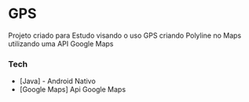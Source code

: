 # GPS

Projeto criado para Estudo visando o uso GPS criando Polyline no Maps utilizando uma API Google Maps 

  

### Tech

* [Java] - Android Nativo
* [Google Maps] Api Google Maps


